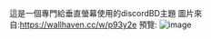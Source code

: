 這是一個專門給垂直螢幕使用的discordBD主題
圖片來自:https://wallhaven.cc/w/p93y2e
預覽:
![image](https://github.com/user-attachments/assets/b9312f6b-066f-448d-b10b-cab79b3a2689)
